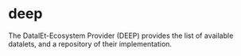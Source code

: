 # deep
The DatalEt-Ecosystem Provider (DEEP) provides the list of available datalets, and a repository of their implementation.
